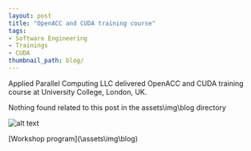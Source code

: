 ```yaml
---
layout: post
title: "OpenACC and CUDA training course"
tags:
- Software Engineering
- Trainings
- CUDA
thumbnail_path: blog/
---
```


Applied Parallel Computing LLC delivered OpenACC and CUDA training course at University College, London, UK.

Nothing found related to this post in the assets\img\blog directory

![alt text](\assets\img\blog\ "Logo Title Text 1")

[Workshop program](\assets\img\blog\)
